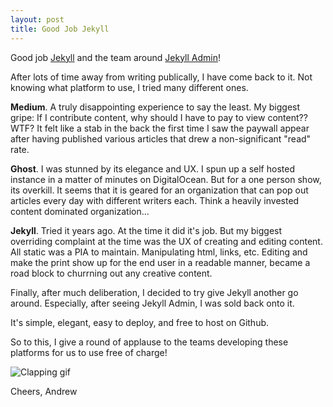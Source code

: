 ```yaml
---
layout: post
title: Good Job Jekyll
---
```


Good job [Jekyll](https://jekyllrb.com/) and the team around [Jekyll Admin](https://github.com/jekyll/jekyll-admin)!

After lots of time away from writing publically, I have come back to it. Not knowing what platform to use, I tried many different ones. 

**Medium**. A truly disappointing experience to say the least. My biggest gripe: If I contribute content, why should I have to pay to view content?? WTF? It felt like a stab in the back the first time I saw the paywall appear after having published various articles that drew a non-significant "read" rate.

**Ghost**. I was stunned by its elegance and UX. I spun up a self hosted instance in a matter of minutes on DigitalOcean. But for a one person show, its overkill. It seems that it is geared for an organization that can pop out articles every day with different writers each. Think a heavily invested content dominated organization...

**Jekyll**. Tried it years ago. At the time it did it's job. But my biggest overriding complaint at the time was the UX of creating and editing content. All static was a PIA to maintain. Manipulating html, links, etc. Editing and make the print show up for the end user in a readable manner, became a road block to churrning out any creative content. 

Finally, after much deliberation, I decided to try give Jekyll another go around. Especially, after seeing Jekyll Admin, I was sold back onto it. 

It's simple, elegant, easy to deploy, and free to host on Github. 

So to this, I give a round of applause to the teams developing these platforms for us to use free of charge!

![Clapping gif](https://media.giphy.com/media/YGJBp5EgyVP9K/giphy.gif)

Cheers,
Andrew
